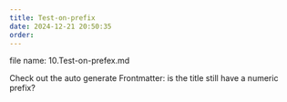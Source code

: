```yaml
---
title: Test-on-prefix
date: 2024-12-21 20:50:35
order: 
---
```


file name: 10.Test-on-prefex.md

Check out the auto generate Frontmatter: is the title still have a numeric prefix?
